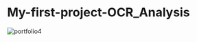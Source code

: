 # My-first-project-OCR_Analysis

![portfolio4](https://user-images.githubusercontent.com/85802827/166149669-1dff9290-79b1-4e13-8bdf-365ec049997d.png)
